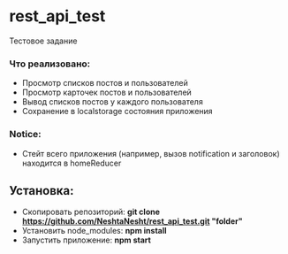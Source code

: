 # rest_api_test
Тестовое задание

### Что реализовано:

- Просмотр списков постов и пользователей
- Просмотр карточек постов и пользователей
- Вывод списков постов у каждого пользователя
- Сохранение в localstorage состояния приложения

### Notice:
- Стейт всего приложения (например, вызов notification и заголовок) находится в homeReducer

## Установка:
- Скопировать репозиторий: **git clone https://github.com/NeshtaNesht/rest_api_test.git "folder"**
- Установить node_modules: **npm install**
- Запустить приложение: **npm start**

